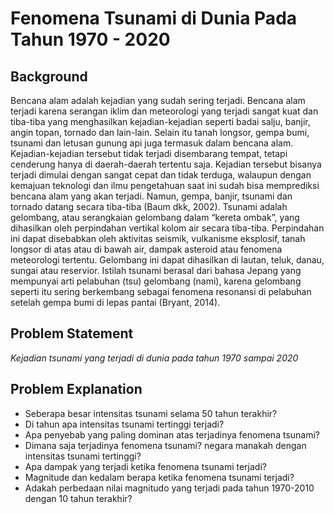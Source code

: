 # Fenomena Tsunami di Dunia Pada Tahun 1970 - 2020

## Background
Bencana alam adalah kejadian yang sudah sering terjadi. Bencana alam terjadi karena serangan iklim dan meteorologi yang terjadi sangat kuat dan tiba-tiba yang menghasilkan kejadian-kejadian seperti badai salju, banjir, angin topan, tornado dan lain-lain. Selain itu tanah longsor, gempa bumi, tsunami dan letusan gunung api juga termasuk dalam bencana alam. Kejadian-kejadian tersebut tidak terjadi disembarang tempat, tetapi cenderung hanya di daerah-daerah tertentu saja. Kejadian tersebut bisanya terjadi dimulai dengan sangat cepat dan tidak terduga, walaupun dengan kemajuan teknologi dan ilmu pengetahuan saat ini sudah bisa memprediksi bencana alam yang akan terjadi. Namun, gempa, banjir, tsunami dan tornado datang secara tiba-tiba (Baum dkk, 2002). Tsunami adalah gelombang, atau serangkaian gelombang dalam “kereta ombak”, yang dihasilkan oleh perpindahan vertikal kolom air secara tiba-tiba. Perpindahan ini dapat disebabkan oleh aktivitas seismik, vulkanisme eksplosif, tanah longsor di atas atau di bawah air, dampak asteroid atau fenomena meteorologi tertentu. Gelombang ini dapat dihasilkan di lautan, teluk, danau, sungai atau reservior. Istilah tsunami berasal dari bahasa Jepang yang mempunyai arti pelabuhan (tsu) gelombang (nami), karena gelombang seperti itu sering berkembang sebagai fenomena resonansi di pelabuhan setelah gempa bumi di lepas pantai (Bryant, 2014).

## Problem Statement
*Kejadian tsunami yang terjadi di dunia pada tahun 1970 sampai 2020*

## Problem Explanation
- Seberapa besar intensitas tsunami selama 50 tahun terakhir?
- Di tahun apa intensitas tsunami tertinggi terjadi?
- Apa penyebab yang paling dominan atas terjadinya fenomena tsunami?
- Dimana saja terjadinya fenomena tsunami? negara manakah dengan intensitas tsunami tertinggi?
- Apa dampak yang terjadi ketika fenomena tsunami terjadi?
- Magnitude dan kedalam berapa ketika fenomena tsunami terjadi?
- Adakah perbedaan nilai magnitudo yang terjadi pada tahun 1970-2010 dengan 10 tahun terakhir?
